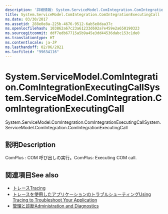 ```yaml
---
description: '詳細情報: System.ServiceModel.ComIntegration.ComIntegrationExecutingCall'
title: System.ServiceModel.ComIntegration.ComIntegrationExecutingCall
ms.date: 03/30/2017
ms.assetid: 288e0e8a-225b-4676-9512-6ab5e8daa37c
ms.openlocfilehash: 103862a67c23a61233d692a7e459e2a650190323
ms.sourcegitcommit: ddf7edb67715a5b9a45e3dd44536dabc153c1de0
ms.translationtype: HT
ms.contentlocale: ja-JP
ms.lasthandoff: 02/06/2021
ms.locfileid: "99634116"
---
```

# <a name="systemservicemodelcomintegrationcomintegrationexecutingcall"></a><span data-ttu-id="ff7e7-103">System.ServiceModel.ComIntegration.ComIntegrationExecutingCall</span><span class="sxs-lookup"><span data-stu-id="ff7e7-103">System.ServiceModel.ComIntegration.ComIntegrationExecutingCall</span></span>

<span data-ttu-id="ff7e7-104">System.ServiceModel.ComIntegration.ComIntegrationExecutingCall</span><span class="sxs-lookup"><span data-stu-id="ff7e7-104">System.ServiceModel.ComIntegration.ComIntegrationExecutingCall</span></span>  
  
## <a name="description"></a><span data-ttu-id="ff7e7-105">説明</span><span class="sxs-lookup"><span data-stu-id="ff7e7-105">Description</span></span>  

 <span data-ttu-id="ff7e7-106">ComPlus : COM 呼び出しの実行。</span><span class="sxs-lookup"><span data-stu-id="ff7e7-106">ComPlus: Executing COM call.</span></span>  
  
## <a name="see-also"></a><span data-ttu-id="ff7e7-107">関連項目</span><span class="sxs-lookup"><span data-stu-id="ff7e7-107">See also</span></span>

- [<span data-ttu-id="ff7e7-108">トレース</span><span class="sxs-lookup"><span data-stu-id="ff7e7-108">Tracing</span></span>](index.md)
- [<span data-ttu-id="ff7e7-109">トレースを使用したアプリケーションのトラブルシューティング</span><span class="sxs-lookup"><span data-stu-id="ff7e7-109">Using Tracing to Troubleshoot Your Application</span></span>](using-tracing-to-troubleshoot-your-application.md)
- [<span data-ttu-id="ff7e7-110">管理と診断</span><span class="sxs-lookup"><span data-stu-id="ff7e7-110">Administration and Diagnostics</span></span>](../index.md)
